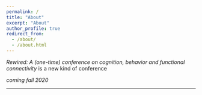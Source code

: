 ```yaml
---
permalink: /
title: "About"
excerpt: "About"
author_profile: true
redirect_from: 
  - /about/
  - /about.html
---
```

<em>Rewired: A (one-time) conference on cognition, behavior and functional connectivity</em> is a new kind of conference

<em>coming fall 2020</em>

------

